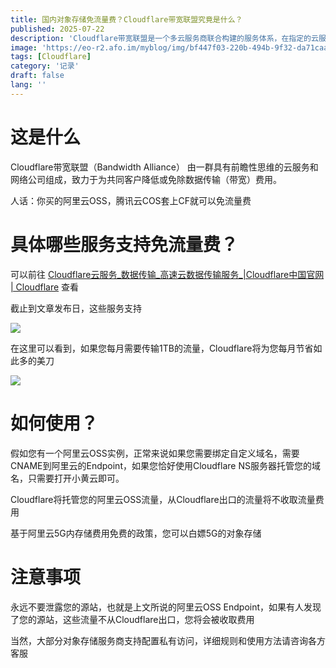 ```yaml
---
title: 国内对象存储免流量费？Cloudflare带宽联盟究竟是什么？
published: 2025-07-22
description: 'Cloudflare带宽联盟是一个多云服务商联合构建的服务体系，在指定的云服务商中，如果流量通过Cloudflare路由则不收取流量费用，用户仅需要支付存储费用'
image: 'https://eo-r2.afo.im/myblog/img/bf447f03-220b-494b-9f32-da71caa8b43d.webp'
tags: [Cloudflare]
category: '记录'
draft: false 
lang: ''
---
```


# 这是什么

Cloudflare带宽联盟（Bandwidth Alliance） 由一群具有前瞻性思维的云服务和网络公司组成，致力于为共同客户降低或免除数据传输（带宽）费用。

人话：你买的阿里云OSS，腾讯云COS套上CF就可以免流量费

# 具体哪些服务支持免流量费？

可以前往 [Cloudflare云服务_数据传输_高速云数据传输服务_|Cloudflare中国官网 | Cloudflare](https://www.cloudflare.com/zh-cn/bandwidth-alliance/) 查看

截止到文章发布日，这些服务支持

![](https://eo-r2.afo.im/myblog/img/e04c6bee-efc2-4998-83aa-aeacc80e6908.webp)

在这里可以看到，如果您每月需要传输1TB的流量，Cloudflare将为您每月节省如此多的美刀

![](https://eo-r2.afo.im/myblog/img/3ac81964-bb93-4528-921f-d801a66cb72d.webp)

# 如何使用？

假如您有一个阿里云OSS实例，正常来说如果您需要绑定自定义域名，需要CNAME到阿里云的Endpoint，如果您恰好使用Cloudflare NS服务器托管您的域名，只需要打开小黄云即可。

Cloudflare将托管您的阿里云OSS流量，从Cloudflare出口的流量将不收取流量费用

基于阿里云5G内存储费用免费的政策，您可以白嫖5G的对象存储

# 注意事项

永远不要泄露您的源站，也就是上文所说的阿里云OSS Endpoint，如果有人发现了您的源站，这些流量不从Cloudflare出口，您将会被收取费用

当然，大部分对象存储服务商支持配置私有访问，详细规则和使用方法请咨询各方客服
